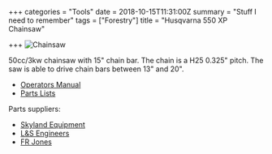 +++
categories = "Tools"
date = 2018-10-15T11:31:00Z
summary = "Stuff I need to remember"
tags = ["Forestry"]
title = "Husqvarna 550 XP Chainsaw"

+++
![Chainsaw](/images/husqvarna550xp.jpg "Husqvarna 550xp")

50cc/3kw chainsaw with 15" chain bar. The chain is a H25 0.325" pitch. The saw is able to drive chain bars between 13" and 20".

* [Operators Manual](/uploads/operators-manual-550xp.pdf)
* [Parts Lists](/uploads/parts-diagram-550xp.pdf)

Parts suppliers:

* [Skyland Equipment](https://skylandequipment.com/)
* [L&S Engineers](https://www.lsengineers.co.uk/)
* [FR Jones](https://www.frjonesandson.co.uk/)